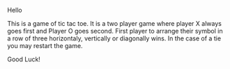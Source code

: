 Hello

This is a game of tic tac toe. It is a two player game where player X always goes first and Player O goes second. 
First player to arrange their symbol in a row of three horizontaly, vertically or diagonally wins.
In the case of a tie you may restart the game.

Good Luck!